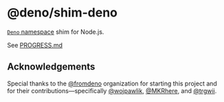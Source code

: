 # @deno/shim-deno

[`Deno` namespace](https://doc.deno.land/builtin/stable) shim for Node.js.

See
[PROGRESS.md](https://github.com/denoland/node_deno_shims/blob/main/packages/shim-deno/PROGRESS.md)

## Acknowledgements

Special thanks to the [@fromdeno](https://github.com/fromdeno) organization for
starting this project and for their contributions—specifically
[@wojpawlik](https://github.com/wojpawlik),
[@MKRhere](https://github.com/MKRhere), and
[@trgwii](https://github.com/trgwii).
